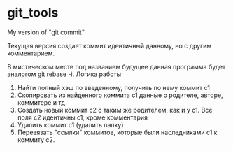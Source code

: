 # git_tools
My version of "git commit"

Текущая версия создает коммит идентичный данному, но с другим комментарием.

В мистическом месте под названием будущее данная программа будет аналогом git rebase -i. Логика работы
1) Найти полный хэш по введенному, получить по нему коммит c1
2) Скопировать из найденного коммита c1 данные о родителе, авторе, коммитере и тд
3) Создать новый коммит c2 с таким же родителем, как и у c1. Все поля с2 идентичны с1, кроме комментария
4) Удалить коммит с1 (удалить папку)
5) Перевязать "ссылки" коммитов, которые были наследниками с1 к коммиту с2.

